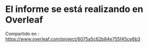 # El informe se está realizando en Overleaf

Compartido en : https://www.overleaf.com/project/6075a5c62b84e755f45ce6b3
